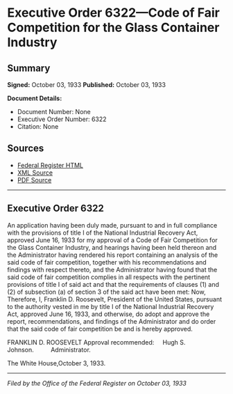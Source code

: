 # Executive Order 6322—Code of Fair Competition for the Glass Container Industry

## Summary

**Signed:** October 03, 1933
**Published:** October 03, 1933

**Document Details:**
- Document Number: None
- Executive Order Number: 6322
- Citation: None

## Sources
- [Federal Register HTML](https://www.presidency.ucsb.edu/documents/executive-order-6322-code-fair-competition-for-the-glass-container-industry)
- [XML Source](None)
- [PDF Source](None)

---

## Executive Order 6322

An application having been duly made, pursuant to and in full compliance with the provisions of title I of the National Industrial Recovery Act, approved June 16, 1933 for my approval of a Code of Fair Competition for the Glass Container Industry, and hearings having been held thereon and the Administrator having rendered his report containing an analysis of the said code of fair competition, together with his recommendations and findings with respect thereto, and the Administrator having found that the said code of fair competition complies in all respects with the pertinent provisions of title I of said act and that the requirements of clauses (1) and (2) of subsection (a) of section 3 of the said act have been met:
Now, Therefore, I, Franklin D. Roosevelt, President of the United States, pursuant to the authority vested in me by title I of the National Industrial Recovery Act, approved June 16, 1933, and otherwise, do adopt and approve the report, recommendations, and findings of the Administrator and do order that the said code of fair competition be and is hereby approved.

FRANKLIN D. ROOSEVELT
Approval recommended:     Hugh S. Johnson.          Administrator.

The White House,October 3, 1933.

---

*Filed by the Office of the Federal Register on October 03, 1933*
